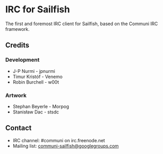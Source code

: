 IRC for Sailfish
================

The first and foremost IRC client for Sailfish, based on the Communi IRC framework.

Credits
-------

### Development

* J-P Nurmi - jpnurmi
* Timur Kristóf - Venemo
* Robin Burchell - w00t

### Artwork

* Stephan Beyerle - Morpog
* Stanisław Dac - stsdc

Contact
-------

* IRC channel: #communi on irc.freenode.net
* Mailing list: communi-sailfish@googlegroups.com
